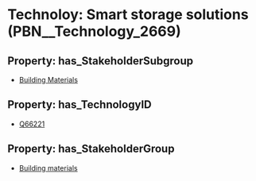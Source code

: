 # Technoloy: __Smart storage solutions__ (PBN__Technology_2669)

## Property: has_StakeholderSubgroup

* [Building Materials](PBN__TechSubgroup_180)

## Property: has_TechnologyID

* [Q66221](Q66221)

## Property: has_StakeholderGroup

* [Building materials](PBN__TechGroup_12)

